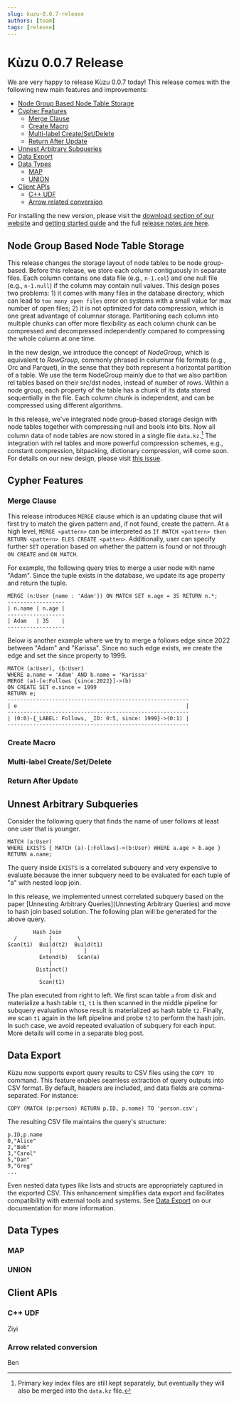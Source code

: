 ```yaml
---
slug: kuzu-0.0.7-release
authors: [team]
tags: [release]
---
```


# Kùzu 0.0.7 Release <!-- omit from toc -->
We are very happy to release Kùzu 0.0.7 today! This release comes with the following new main features and improvements: 

- [Node Group Based Node Table Storage](#node-group-based-node-table-storage)
- [Cypher Features](#cypher-features)
  - [Merge Clause](#merge-clause)
  - [Create Macro](#create-macro)
  - [Multi-label Create/Set/Delete](#multi-label-createsetdelete)
  - [Return After Update](#return-after-update)
- [Unnest Arbitrary Subqueries](#unnest-arbitrary-subqueries)
- [Data Export](#data-export)
- [Data Types](#data-types)
  - [MAP](#map)
  - [UNION](#union)
- [Client APIs](#client-apis)
  - [C++ UDF](#c-udf)
  - [Arrow related conversion](#arrow-related-conversion)

<!--truncate-->

For installing the new version, 
please visit the [download section of our website](https://kuzudb.com/#download) 
and [getting started guide](https://kuzudb.com/docusaurus/getting-started/) and the full
[release notes are here](https://github.com/kuzudb/kuzu/releases). 

## Node Group Based Node Table Storage
This release changes the storage layout of node tables to be node group-based.
Before this release, we store each column contiguously in separate files.
Each column contains one data file (e.g., `n-1.col`) and one null file (e.g., `n-1.null`) if the column may contain null values.
This design poses two problems: 1) it comes with many files in the database directory, which can lead to `too many open files` error on systems with a small value for max number of open files; 2) it is not optimized for data compression, which is one great advantage of columnar storage. Partitioning each column into multiple chunks can offer more flexibility as each column chunk can be compressed and decompressed independently compared to compressing the whole column at one time.

In the new design, we introduce the concept of *NodeGroup*, which is equivalent to *RowGroup*, commonly phrased in columnar file formats (e.g., Orc and Parquet), in the sense that they both represent a horizontal partition of a table. We use the term NodeGroup mainly due to that we also partition rel tables based on their src/dst nodes, instead of number of rows.
Within a node group, each property of the table has a chunk of its data stored sequentially in the file. Each column chunk is independent, and can be compressed using different algorithms.

In this release, we've integrated node group-based storage design with node tables together with compressing null and bools into bits.
Now all column data of node tables are now stored in a single file `data.kz`.[^1]
The integration with rel tables and more powerful compression schemes, e.g., constant compression, bitpacking, dictionary compression, will come soon.
For details on our new design, please visit [this issue](https://github.com/kuzudb/kuzu/issues/1474).

[^1]: Primary key index files are still kept separately, but eventually they will also be merged into the `data.kz` file.

## Cypher Features

### Merge Clause
This release introduces `MERGE` clause which is an updating clause that will first try to match the given pattern and, if not found, create the pattern. At a high level, `MERGE <pattern>` can be interpreted as `If MATCH <pattern> then RETURN <pattern> ELES CREATE <patten>`. Additionally, user can specify further `SET` operation based on whether the pattern is found or not through `ON CREATE` and `ON MATCH`.

For example, the following query tries to merge a user node with name "Adam". Since the tuple exists in the database, we update its age property and return the tuple.
```
MERGE (n:User {name : 'Adam'}) ON MATCH SET n.age = 35 RETURN n.*;
------------------
| n.name | n.age |
------------------
| Adam   | 35    |
------------------
```
Below is another example where we try to merge a follows edge since 2022 between "Adam" and "Karissa". Since no such edge exists, we create the edge and set the since property to 1999.
```
MATCH (a:User), (b:User) 
WHERE a.name = 'Adam' AND b.name = 'Karissa' 
MERGE (a)-[e:Follows {since:2022}]->(b) 
ON CREATE SET e.since = 1999
RETURN e;
---------------------------------------------------------
| e                                                     |
---------------------------------------------------------
| (0:0)-{_LABEL: Follows, _ID: 0:5, since: 1999}->(0:1) |
---------------------------------------------------------
```

### Create Macro 

### Multi-label Create/Set/Delete

### Return After Update

## Unnest Arbitrary Subqueries

Consider the following query that finds the name of user follows at least one user that is younger.
```
MATCH (a:User) 
WHERE EXISTS { MATCH (a)-[:Follows]->(b:User) WHERE a.age > b.age } 
RETURN a.name;
```
The query inside `EXISTS` is a correlated subquery and very expensive to evaluate because the inner subquery need to be evaluated for each tuple of "a" with nested loop join. 

In this release, we implemented unnest correlated subquery based on the paper [Unnesting Arbitrary Queries](Unnesting Arbitrary Queries) and move to hash join based solution. The following plan will be generated for the above query.

```
        Hash Join
  /          |        \
Scan(t1)  Build(t2)  Build(t1)
             |          |
          Extend(b)   Scan(a)
             |
         Distinct()
             |
          Scan(t1)
```

The plan executed from right to left. We first scan table `a` from disk and materialize a hash table `t1`, `t1` is then scanned in the middle pipeline for subquery evaluation whose result is materialized as hash table `t2`. Finally, we scan `t1` again in the left pipeline and probe `t2` to perform the hash join. In such case, we avoid repeated evaluation of subquery for each input. More details will come in a separate blog post.

## Data Export
Kùzu now supports export query results to CSV files using the `COPY TO` command. This feature enables seamless extraction of query outputs into CSV format. By default, headers are included, and data fields are comma-separated. For instance:

```
COPY (MATCH (p:person) RETURN p.ID, p.name) TO 'person.csv';
```

The resulting CSV file maintains the query's structure:

```
p.ID,p.name
0,"Alice"
2,"Bob"
3,"Carol"
5,"Dan"
9,"Greg"
...
```

Even nested data types like lists and structs are appropriately captured in the exported CSV. This enhancement simplifies data export and facilitates compatibility with external tools and systems. See [Data Export](../data-export/) on our documentation for more information.
## Data Types

### MAP

### UNION

## Client APIs

### C++ UDF
Ziyi

### Arrow related conversion
Ben
